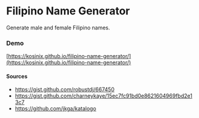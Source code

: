 # Filipino Name Generator

Generate male and female Filipino names.

### Demo

[https://kosinix.github.io/filipino-name-generator/](https://kosinix.github.io/filipino-name-generator/)

#### Sources
* https://gist.github.com/robustdj/667450
* https://gist.github.com/charneykaye/15ec7fc91bd0e8621604969fbd2e13c7
* https://github.com/jkga/katalogo

